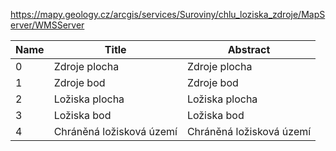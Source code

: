 https://mapy.geology.cz/arcgis/services/Suroviny/chlu_loziska_zdroje/MapServer/WMSServer

|Name|Title|Abstract|
|--|--|--|
|0|Zdroje plocha|Zdroje plocha|
|1|Zdroje bod|Zdroje bod|
|2|Ložiska plocha|Ložiska plocha|
|3|Ložiska bod|Ložiska bod|
|4|Chráněná ložisková území|Chráněná ložisková území|
